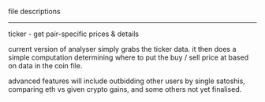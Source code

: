 file descriptions
***
ticker - get pair-specific prices & details

current version of analyser simply grabs the ticker data.
it then does a simple computation determining where to put the buy / sell price at based on data in the coin file.

advanced features will include outbidding other users by single satoshis, comparing eth vs given crypto gains, and some others not yet finalised.
